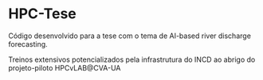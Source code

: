 # HPC-Tese
Código desenvolvido para a tese com o tema de AI-based river discharge forecasting.

Treinos extensivos potencializados pela infrastrutura do INCD ao abrigo do projeto-piloto HPCvLAB@CVA-UA
